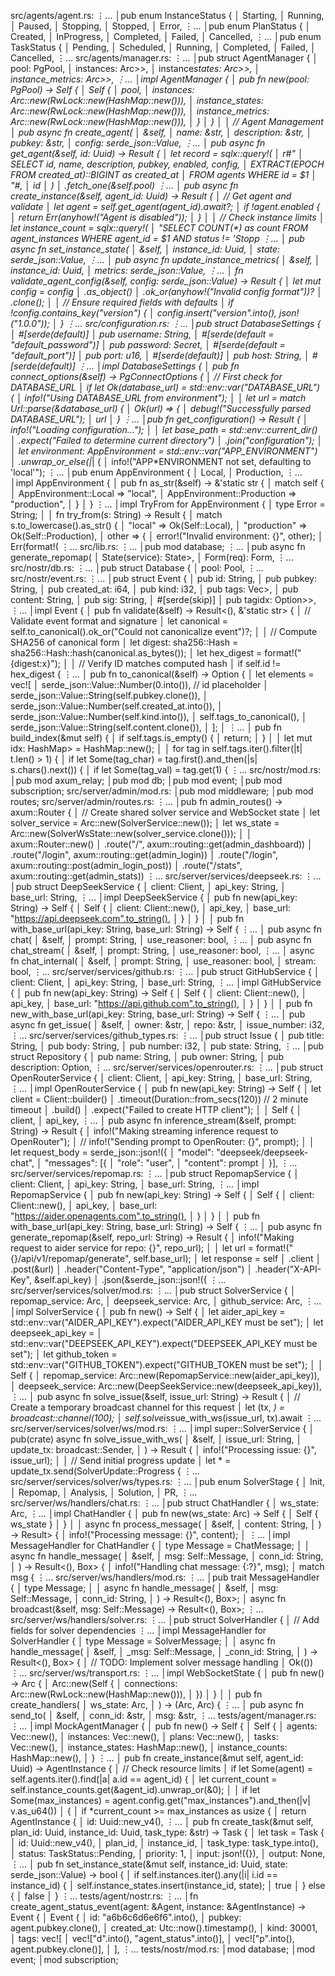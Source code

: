 src/agents/agent.rs: ⋮... │pub enum InstanceStatus { │ Starting, │ Running, │ Paused, │ Stopping, │ Stopped, │ Error, ⋮... │pub enum PlanStatus { │ Created, │ InProgress, │ Completed, │ Failed, │ Cancelled, ⋮... │pub enum TaskStatus { │ Pending, │ Scheduled, │ Running, │ Completed, │ Failed, │ Cancelled, ⋮... src/agents/manager.rs: ⋮... │pub struct AgentManager { │ pool: PgPool, │ instances: Arc>>, │ instance*states: Arc>>, │ instance_metrics: Arc>>, ⋮... │impl AgentManager { │ pub fn new(pool: PgPool) -> Self { │ Self { │ pool, │ instances: Arc::new(RwLock::new(HashMap::new())), │ instance_states: Arc::new(RwLock::new(HashMap::new())), │ instance_metrics: Arc::new(RwLock::new(HashMap::new())), │ } │ } │ │ // Agent Management │ pub async fn create_agent( │ &self, │ name: &str, │ description: &str, │ pubkey: &str, │ config: serde_json::Value, ⋮... │ pub async fn get_agent(&self, id: Uuid) -> Result { │ let record = sqlx::query!( │ r#" │ SELECT id, name, description, pubkey, enabled, config, │ EXTRACT(EPOCH FROM created_at)::BIGINT as created_at │ FROM agents WHERE id = $1 │ "#, │ id │ ) │ .fetch_one(&self.pool) ⋮... │ pub async fn create_instance(&self, agent_id: Uuid) -> Result { │ // Get agent and validate │ let agent = self.get_agent(agent_id).await?; │ if !agent.enabled { │ return Err(anyhow!("Agent is disabled")); │ } │ │ // Check instance limits │ let instance_count = sqlx::query!( │ "SELECT COUNT(\*) as count FROM agent_instances WHERE agent_id = $1 AND status != 'Stopp ⋮... │ pub async fn set_instance_state( │ &self, │ instance_id: Uuid, │ state: serde_json::Value, ⋮... │ pub async fn update_instance_metrics( │ &self, │ instance_id: Uuid, │ metrics: serde_json::Value, ⋮... │ fn validate_agent_config(&self, config: serde_json::Value) -> Result { │ let mut config = config │ .as_object() │ .ok_or(anyhow!("Invalid config format"))? │ .clone(); │ │ // Ensure required fields with defaults │ if !config.contains_key("version") { │ config.insert("version".into(), json!("1.0.0")); │ } ⋮... src/configuration.rs: ⋮... │pub struct DatabaseSettings { │ #[serde(default)] │ pub username: String, │ #[serde(default = "default_password")] │ pub password: Secret, │ #[serde(default = "default_port")] │ pub port: u16, │ #[serde(default)] │ pub host: String, │ #[serde(default)] ⋮... │impl DatabaseSettings { │ pub fn connect_options(&self) -> PgConnectOptions { │ // First check for DATABASE_URL │ if let Ok(database_url) = std::env::var("DATABASE_URL") { │ info!("Using DATABASE_URL from environment"); │ │ let url = match Url::parse(&database_url) { │ Ok(url) => { │ debug!("Successfully parsed DATABASE_URL"); │ url │ } ⋮... │pub fn get_configuration() -> Result { │ info!("Loading configuration..."); │ │ let base_path = std::env::current_dir() │ .expect("Failed to determine current directory") │ .join("configuration"); │ │ let environment: AppEnvironment = std::env::var("APP_ENVIRONMENT") │ .unwrap_or_else(|*| { │ info!("APP*ENVIRONMENT not set, defaulting to 'local'"); ⋮... │pub enum AppEnvironment { │ Local, │ Production, ⋮... │impl AppEnvironment { │ pub fn as_str(&self) -> &'static str { │ match self { │ AppEnvironment::Local => "local", │ AppEnvironment::Production => "production", │ } │ } ⋮... │impl TryFrom for AppEnvironment { │ type Error = String; │ │ fn try_from(s: String) -> Result { │ match s.to_lowercase().as_str() { │ "local" => Ok(Self::Local), │ "production" => Ok(Self::Production), │ other => { │ error!("Invalid environment: {}", other); │ Err(format!( ⋮... src/lib.rs: ⋮... │pub mod database; ⋮... │pub async fn generate_repomap( │ State(service): State>, │ Form(req): Form, ⋮... src/nostr/db.rs: ⋮... │pub struct Database { │ pool: Pool, ⋮... src/nostr/event.rs: ⋮... │pub struct Event { │ pub id: String, │ pub pubkey: String, │ pub created_at: i64, │ pub kind: i32, │ pub tags: Vec>, │ pub content: String, │ pub sig: String, │ #[serde(skip)] │ pub tagidx: Option>>, ⋮... │impl Event { │ pub fn validate(&self) -> Result<(), &'static str> { │ // Validate event format and signature │ let canonical = self.to_canonical().ok_or("Could not canonicalize event")?; │ │ // Compute SHA256 of canonical form │ let digest: sha256::Hash = sha256::Hash::hash(canonical.as_bytes()); │ let hex_digest = format!("{digest:x}"); │ │ // Verify ID matches computed hash │ if self.id != hex_digest { ⋮... │ pub fn to_canonical(&self) -> Option { │ let elements = vec![ │ serde_json::Value::Number(0.into()), // id placeholder │ serde_json::Value::String(self.pubkey.clone()), │ serde_json::Value::Number(self.created_at.into()), │ serde_json::Value::Number(self.kind.into()), │ self.tags_to_canonical(), │ serde_json::Value::String(self.content.clone()), │ ]; │ ⋮... │ pub fn build_index(&mut self) { │ if self.tags.is_empty() { │ return; │ } │ │ let mut idx: HashMap> = HashMap::new(); │ │ for tag in self.tags.iter().filter(|t| t.len() > 1) { │ if let Some(tag_char) = tag.first().and_then(|s| s.chars().next()) { │ if let Some(tag_val) = tag.get(1) { ⋮... src/nostr/mod.rs: │pub mod axum_relay; │pub mod db; │pub mod event; │pub mod subscription; src/server/admin/mod.rs: │pub mod middleware; │pub mod routes; src/server/admin/routes.rs: ⋮... │pub fn admin_routes() -> axum::Router { │ // Create shared solver service and WebSocket state │ let solver_service = Arc::new(SolverService::new()); │ let ws_state = Arc::new(SolverWsState::new(solver_service.clone())); │ │ axum::Router::new() │ .route("/", axum::routing::get(admin_dashboard)) │ .route("/login", axum::routing::get(admin_login)) │ .route("/login", axum::routing::post(admin_login_post)) │ .route("/stats", axum::routing::get(admin_stats)) ⋮... src/server/services/deepseek.rs: ⋮... │pub struct DeepSeekService { │ client: Client, │ api_key: String, │ base_url: String, ⋮... │impl DeepSeekService { │ pub fn new(api_key: String) -> Self { │ Self { │ client: Client::new(), │ api_key, │ base_url: "https://api.deepseek.com".to_string(), │ } │ } │ │ pub fn with_base_url(api_key: String, base_url: String) -> Self { ⋮... │ pub async fn chat( │ &self, │ prompt: String, │ use_reasoner: bool, ⋮... │ pub async fn chat_stream( │ &self, │ prompt: String, │ use_reasoner: bool, ⋮... │ async fn chat_internal( │ &self, │ prompt: String, │ use_reasoner: bool, │ stream: bool, ⋮... src/server/services/github.rs: ⋮... │pub struct GitHubService { │ client: Client, │ api_key: String, │ base_url: String, ⋮... │impl GitHubService { │ pub fn new(api_key: String) -> Self { │ Self { │ client: Client::new(), │ api_key, │ base_url: "https://api.github.com".to_string(), │ } │ } │ │ pub fn new_with_base_url(api_key: String, base_url: String) -> Self { ⋮... │ pub async fn get_issue( │ &self, │ owner: &str, │ repo: &str, │ issue_number: i32, ⋮... src/server/services/github_types.rs: ⋮... │pub struct Issue { │ pub title: String, │ pub body: String, │ pub number: i32, │ pub state: String, ⋮... │pub struct Repository { │ pub name: String, │ pub owner: String, │ pub description: Option, ⋮... src/server/services/openrouter.rs: ⋮... │pub struct OpenRouterService { │ client: Client, │ api_key: String, │ base_url: String, ⋮... │impl OpenRouterService { │ pub fn new(api_key: String) -> Self { │ let client = Client::builder() │ .timeout(Duration::from_secs(120)) // 2 minute timeout │ .build() │ .expect("Failed to create HTTP client"); │ │ Self { │ client, │ api_key, ⋮... │ pub async fn inference_stream(&self, prompt: String) -> Result { │ info!("Making streaming inference request to OpenRouter"); │ // info!("Sending prompt to OpenRouter: {}", prompt); │ │ let request_body = serde_json::json!({ │ "model": "deepseek/deepseek-chat", │ "messages": [{ │ "role": "user", │ "content": prompt │ }], ⋮... src/server/services/repomap.rs: ⋮... │pub struct RepomapService { │ client: Client, │ api_key: String, │ base_url: String, ⋮... │impl RepomapService { │ pub fn new(api_key: String) -> Self { │ Self { │ client: Client::new(), │ api_key, │ base_url: "https://aider.openagents.com".to_string(), │ } │ } │ │ pub fn with_base_url(api_key: String, base_url: String) -> Self { ⋮... │ pub async fn generate_repomap(&self, repo_url: String) -> Result { │ info!("Making request to aider service for repo: {}", repo_url); │ │ let url = format!("{}/api/v1/repomap/generate", self.base_url); │ let response = self │ .client │ .post(&url) │ .header("Content-Type", "application/json") │ .header("X-API-Key", &self.api_key) │ .json(&serde_json::json!({ ⋮... src/server/services/solver/mod.rs: ⋮... │pub struct SolverService { │ repomap_service: Arc, │ deepseek_service: Arc, │ github_service: Arc, ⋮... │impl SolverService { │ pub fn new() -> Self { │ let aider_api_key = std::env::var("AIDER_API_KEY").expect("AIDER_API_KEY must be set"); │ let deepseek_api_key = │ std::env::var("DEEPSEEK_API_KEY").expect("DEEPSEEK_API_KEY must be set"); │ let github_token = std::env::var("GITHUB_TOKEN").expect("GITHUB_TOKEN must be set"); │ │ Self { │ repomap_service: Arc::new(RepomapService::new(aider_api_key)), │ deepseek_service: Arc::new(DeepSeekService::new(deepseek_api_key)), ⋮... │ pub async fn solve_issue(&self, issue_url: String) -> Result { │ // Create a temporary broadcast channel for this request │ let (tx, *) = broadcast::channel(100); │ self.solve*issue_with_ws(issue_url, tx).await ⋮... src/server/services/solver/ws/mod.rs: ⋮... │impl super::SolverService { │ pub(crate) async fn solve_issue_with_ws( │ &self, │ issue_url: String, │ update_tx: broadcast::Sender, │ ) -> Result { │ info!("Processing issue: {}", issue_url); │ │ // Send initial progress update │ let * = update_tx.send(SolverUpdate::Progress { ⋮... src/server/services/solver/ws/types.rs: ⋮... │pub enum SolverStage { │ Init, │ Repomap, │ Analysis, │ Solution, │ PR, ⋮... src/server/ws/handlers/chat.rs: ⋮... │pub struct ChatHandler { │ ws_state: Arc, ⋮... │impl ChatHandler { │ pub fn new(ws_state: Arc) -> Self { │ Self { ws_state } │ } │ │ async fn process_message( │ &self, │ content: String, │ ) -> Result> { │ info!("Processing message: {}", content); │ ⋮... │impl MessageHandler for ChatHandler { │ type Message = ChatMessage; │ │ async fn handle_message( │ &self, │ msg: Self::Message, │ conn_id: String, │ ) -> Result<(), Box> { │ info!("Handling chat message: {:?}", msg); │ match msg { ⋮... src/server/ws/handlers/mod.rs: ⋮... │pub trait MessageHandler { │ type Message; │ │ async fn handle_message( │ &self, │ msg: Self::Message, │ conn_id: String, │ ) -> Result<(), Box>; │ async fn broadcast(&self, msg: Self::Message) -> Result<(), Box>; ⋮... src/server/ws/handlers/solver.rs: ⋮... │pub struct SolverHandler { │ // Add fields for solver dependencies ⋮... │impl MessageHandler for SolverHandler { │ type Message = SolverMessage; │ │ async fn handle_message( │ &self, │ \_msg: Self::Message, │ \_conn_id: String, │ ) -> Result<(), Box> { │ // TODO: Implement solver message handling │ Ok(()) ⋮... src/server/ws/transport.rs: ⋮... │impl WebSocketState { │ pub fn new() -> Arc { │ Arc::new(Self { │ connections: Arc::new(RwLock::new(HashMap::new())), │ }) │ } │ │ pub fn create_handlers( │ ws_state: Arc, │ ) -> (Arc, Arc) { ⋮... │ pub async fn send_to( │ &self, │ conn_id: &str, │ msg: &str, ⋮... tests/agent/manager.rs: ⋮... │impl MockAgentManager { │ pub fn new() -> Self { │ Self { │ agents: Vec::new(), │ instances: Vec::new(), │ plans: Vec::new(), │ tasks: Vec::new(), │ instance_states: HashMap::new(), │ instance_counts: HashMap::new(), │ } ⋮... │ pub fn create_instance(&mut self, agent_id: Uuid) -> AgentInstance { │ // Check resource limits │ if let Some(agent) = self.agents.iter().find(|a| a.id == agent_id) { │ let current_count = self.instance_counts.get(&agent_id).unwrap_or(&0); │ │ if let Some(max_instances) = agent.config.get("max_instances").and_then(|v| v.as_u64()) │ { │ if \*current_count >= max_instances as usize { │ return AgentInstance { │ id: Uuid::new_v4(), ⋮... │ pub fn create_task(&mut self, plan_id: Uuid, instance_id: Uuid, task_type: &str) -> Task { │ let task = Task { │ id: Uuid::new_v4(), │ plan_id, │ instance_id, │ task_type: task_type.into(), │ status: TaskStatus::Pending, │ priority: 1, │ input: json!({}), │ output: None, ⋮... │ pub fn set_instance_state(&mut self, instance_id: Uuid, state: serde_json::Value) -> bool { │ if self.instances.iter().any(|i| i.id == instance_id) { │ self.instance_states.insert(instance_id, state); │ true │ } else { │ false │ } ⋮... tests/agent/nostr.rs: ⋮... │fn create_agent_status_event(agent: &Agent, instance: &AgentInstance) -> Event { │ Event { │ id: "a6b6c6d6e6f6".into(), │ pubkey: agent.pubkey.clone(), │ created_at: Utc::now().timestamp(), │ kind: 30001, │ tags: vec![ │ vec!["d".into(), "agent_status".into()], │ vec!["p".into(), agent.pubkey.clone()], │ ], ⋮... tests/nostr/mod.rs: │mod database; │mod event; │mod subscription;
